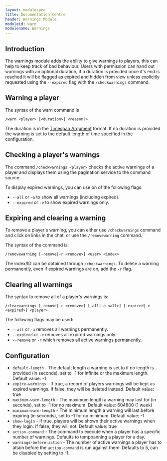 ```yaml
---
layout: modulespec
title: Documentation Centre
header: Warnings Module
moduleid: warn
modulename: Warnings
---
```


## Introduction

The warnings module adds the ability to give warnings to players, this can help to keep track of bad behaviour. Users with permission can hand out warnings with an optional duration, if a duration is provided once it's end is reached it will be flagged as expired and hidden from view unless explicitly requested using the `--expired` flag with the `/checkwarnings` command.

## Warning a player

The syntax of the warn command is 

```
/warn <player> [<duration>] <reason?>
```

The duration is in the [Timespan Argument](../arguments.html#timespan) format. If no duration is provided the warning is set to the default length of time specified in the configuration.

## Checking a player's warnings

The command `/checkwarnings <player>` checks the active warnings of a player and displays them using the pagination service to the command source.

To display expired warnings, you can use on of the following flags:
- `--all` or `-a` to show all warnings (including expired).
- `--expired` or `-e`  to show expired warnings only.


## Expiring and clearing a warning

To remove a player's warning, you can either use `/checkwarnings` command and click on links in the chat, or use the `/removewarning` command. `

The syntax of the command is:

```
/removewarning [-remove|-r <remove>] <user> <index>
``` 

The index/ID can be obtained through `/checkwarnings`. To delete a warning permanently, even if expired warnings are on, add the `-r` flag.

## Clearing all warnings

The syntax to remove all of a player's warnings is:

```
/clearwarnings [-remove|-r <remove>] [-all|-a <all>] [-expired|-e <expired>] <player>
``` 

The following flags may be used:
- `--all` or `-a` removes all warnings permanently.
- `--expired` or `-e` removes all expired warnings only.
- `--remove` or `-r` which removes all active warnings permanently.

## Configuration

* `default-length` - The default length a warning is set to if no length is provided (in seconds), set to -1 for infinite or the maximum length. Default value: -1
* `expire-warnings` - If true, a record of players warnings will be kept as expired warnings. If false, they will be deleted instead. Default value: true
* `maximum-warn-length` - The maximum length a warning may last for (in seconds), set to -1 for no maximum. Default value: 604800 (1 week)
* `minimum-warn-length` - The minimum length a warning will last before expiring (in seconds), set to -1 for no minimum. Default value: -1
* `show-login` - If true, players will be shown their active warnings when they login. If false, they will not. Default value: true
* `action-command` - The command to execute when a player has a specific number of warnings. Defaults to tempbanning a player for a day.
* `warnings-before-action` - The number of active warnings a player has to attain before the `action-command` is run against them. Defaults to 5, can be disabled by setting to -1.